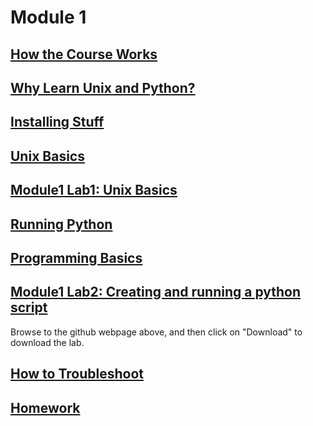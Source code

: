 # Module 1
## [How the Course Works](https://github.com/summerela/intro_programming_python/blob/master/Module1/1_course_overview.ipynb)

## [Why Learn Unix and Python?](https://github.com/summerela/intro_programming_python/blob/master/Module1/2_why_learn_unix_python.md)

## [Installing Stuff](https://github.com/summerela/intro_programming_python/blob/master/Module1/3_installing_stuff.md)

## [Unix Basics](https://github.com/summerela/intro_programming_python/blob/master/Module1/4_unix_basics.ipynb)

## [Module1 Lab1: Unix Basics](https://github.com/summerela/intro_programming_python/blob/master/Module1/Lab1_unix.ipynb)

## [Running Python](https://github.com/summerela/intro_programming_python/blob/master/Module1/5_Running_Python.ipynb)

## [Programming Basics](https://github.com/summerela/intro_programming_python/blob/master/Module1/6_Programming_Basics.ipynb)

## [Module1 Lab2: Creating and running a python script](https://github.com/summerela/intro_programming_python/blob/master/Module1/madlib.zip)
Browse to the github webpage above, and then click on "Download" to download the lab. 

## [How to Troubleshoot](https://github.com/summerela/intro_programming_python/blob/master/Module1/7_Troubleshooting.ipynb)

## [Homework](https://canvas.uw.edu/courses/1105303/assignments/3464475?module_item_id=7076570)
